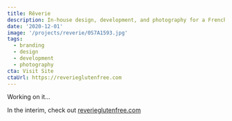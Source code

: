 ```yaml
---
title: Rêverie
description: In-house design, development, and photography for a French-inspired bakery my wife and I opened during the 2020 holiday season.
date: '2020-12-01'
image: '/projects/reverie/0S7A1593.jpg'
tags:
  - branding
  - design
  - development
  - photography
cta: Visit Site
ctaUrl: https://reverieglutenfree.com
---
```


Working on it...

In the interim, check out [reverieglutenfree.com](https://reverieglutenfree.com)
